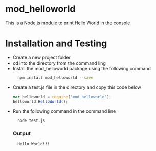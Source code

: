 # mod_helloworld
This is a Node.js module to print Hello World in the console

# Installation and Testing
* Create a new project folder
* cd into the directory from the command ling
* Install the mod_helloworld package using the following command 
  ```sh
    npm install mod_helloworld --save
  ```
* Create a test.js file in the directory and copy this code below 
  ```javascript
  var helloworld = require('mod_helloworld');
  helloworld.HelloWorld();
  ```
* Run the following command in the command line
  ```sh
    node test.js
  ```
  ### Output
  ```sh
    Hello World!!!
  ```

